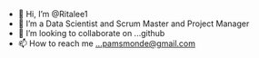- 👋 Hi, I’m @Ritalee1
- 🌱 I’m a Data Scientist and Scrum Master and Project Manager
- 💞️ I’m looking to collaborate on ...github
- 📫 How to reach me ...pamsmonde@gmail.com

<!---
Ritalee1/Ritalee1 is a ✨ special ✨ repository because its `README.md` (this file) appears on your GitHub profile.
You can click the Preview link to take a look at your changes.
--->

